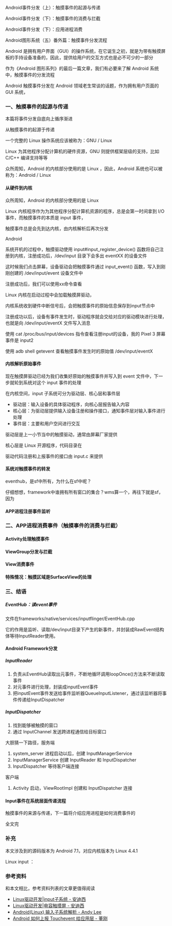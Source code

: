 
Android事件分发（上）：触摸事件的起源与传递

Android事件分发（下）：触摸事件的消费与拦截

Android事件分发（下）：应用进程消费

Android图形系统（五）番外篇：触摸事件分发流程

Android 是拥有用户界面（GUI）的操作系统，在它诞生之初，就是为带有触摸屏板的手持设备准备的，因此，提供给用户的交互方式也是必不可少的一部分

作为《Android 图形系列》的最后一篇文章，我们有必要来了解 Android 系统中，触摸事件的分发流程

Android 触摸事件分发在 Android 领域老生常谈的话题，作为拥有用户页面的 GUI 系统，

### 一、触摸事件的起源与传递

本篇将事件分发自底向上循序渐进

从触摸事件的起源于传递

一个完整的 Linux 操作系统应该被称为：GNU / Linux

Linux 为其他程序分配计算机的硬件资源，GNU 则提供框架层级的支持，比如 C/C++ 编译支持等等

众所周知，Android 的内核部分使用的是 Linux ，因此，Android 系统也可以被称为：Android / Linux

#### 从硬件到内核

众所周知，Android 的内核部分使用的是 Linux

Linux 内核程序作为为其他程序分配计算机资源的程序，总是会第一时间拿到 I/O 事件，而触摸事件的本质是 input 事件，

触摸事件总是会先到达内核，由内核解析后再次分发

Android

系统开机的过程中，触摸驱动使用 input#input_register_device() 函数将自己注册到内核，注册成功后，/dev/input 目录下会多出 eventXX 的设备文件

这时候我们点击屏幕，设备驱动会把触摸事件通过 input_event() 函数，写入到刚刚创建的 /dev/input/event 设备文件中

注册成功后，我们可以使用xx命令查看

Linux 内核在启动过程中会加载触摸屏驱动，

内核系统收到硬件中断信号后，会把触摸事件的原始信息保存到input节点中

注册成功以后，设备有事件发生时，驱动程序就会交给对应的驱动模块进行处理，也就是向 /dev/input/eventX 文件写入消息

使用 cat /proc/bus/input/devices 指令查看注册input的设备，我的 Pixel 3 屏幕事件是 input2

使用 adb shell getevent 查看触摸事件发生时的原始值 /dev/input/eventX

#### 内核解析原始事件

现在触摸屏驱动已经为我们收集好原始的触摸事件并写入到 event 文件中，下一步就轮到系统对这个 input 事件的处理

在内核空间，input 子系统可分为驱动层、核心层和事件层

- 驱动层：输入设备的具体驱动程序，向核心层报告输入内容
- 核心层：为驱动层提供输入设备注册和操作接口，通知事件层对输入事件进行处理
- 事件层：主要和用户空间进行交互

驱动层是上一小节当中的触摸驱动，通常由屏幕厂家提供

核心层是 Linux 开源程序，代码目录在

驱动代码注册和上报事件的接口由 input.c 来提供

#### 系统对触摸事件的转发

eventhub，是sf中所有，为什么在sf中呢？

仔细想想，framework中谁拥有所有窗口的集合？wms算一个，再往下就是sf，因为

#### APP进程注册事件监听

### 二、APP进程消费事件（触摸事件的消费与拦截）

#### Activity处理触摸事件

#### ViewGroup分发与拦截

#### View消费事件

#### 特殊情况：触摸区域是SurfaceView的处理

### 三、结语

##### EventHub：读event事件

文件在frameworks/native/services/inputflinger/EventHub.cpp

它的作用是监听、读取/dev/input目录下产生的新事件，并封装成RawEvent结构体等待InputReader使用。

#### Android Framework分发

##### InputReader

1. 负责从EventHub读取出元事件，不断地循环调用loopOnce()方法来不断读取事件
2. 对元事件进行处理，封装成inputEvent事件
3. 把inputEvent事件发送给事件监听器QueueInputListener，通过该监听器将事件传递给InputDispatcher

##### InputDispatcher

1. 找到能够被触摸的窗口
2. 通过 InputChannel 发送跨进程通信给目标窗口


大胆猜一下路径，服务端

1. system_server 进程启动以后，创建 InputManagerService
2. InputManagerService 创建 InputReader 和 InputDispatcher
3. InputDispatcher 等待客户端连接

客户端

1. Activity 启动，ViewRootImpl 创建和 InputDispatcher 连接

#### Input事件在系统层面传递流程

触摸事件的来源与传递，下一篇将介绍应用进程是如何消费事件的

全文完

### 补充

本文涉及到的源码版本为 Android 7.1，对应内核版本为 Linux 4.4.1

Linux input ：

### 参考资料

和本文相比，参考资料列表的文章更值得阅读

- [Linux驱动开发|input子系统 - 安迪西](https://blog.csdn.net/Chuangke_Andy/article/details/122181549)
- [Linux驱动开发|电容触摸屏 - 安迪西](https://blog.csdn.net/Chuangke_Andy/article/details/122454299)
- [Android(Linux) 输入子系统解析 - Andy Lee](http://huaqianlee.github.io/2017/11/23/Android/Android-Linux-input-system-analysis/)
- [Android 如何上报 Touchevent 给应用层 - 董刚](https://dqdongg.com/c/touch/android/2014/07/10/Touch-inputevent.html)

